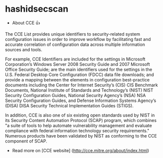
# hashidsecscan

* About CCE :+1:

The CCE List provides unique identifiers to security-related system configuration issues in order to improve workflow by facilitating fast and accurate correlation of configuration data across multiple information sources and tools.

For example, CCE Identifiers are included for the settings in Microsoft Corporation’s Windows Server 2008 Security Guide and 2007 Microsoft Office Security Guide; are the main identifiers used for the settings in the U.S. Federal Desktop Core Configuration (FDCC) data file downloads; and provide a mapping between the elements in configuration best-practice documents including the Center for Internet Security’s (CIS) CIS Benchmark Documents, National Institute of Standards and Technology’s (NIST) NIST Security Configuration Guides, National Security Agency’s (NSA) NSA Security Configuration Guides, and Defense Information Systems Agency’s (DISA) DISA Security Technical Implementation Guides (STIGS).

In addition, CCE is also one of six existing open standards used by NIST in its Security Content Automation Protocol (SCAP) program, which combines "a suite of tools to help automate vulnerability management and evaluate compliance with federal information technology security requirements." Numerous products have been validated by NIST as conforming to the CCE component of SCAP.

- Read more on [CCE website] (http://cce.mitre.org/about/index.html)
